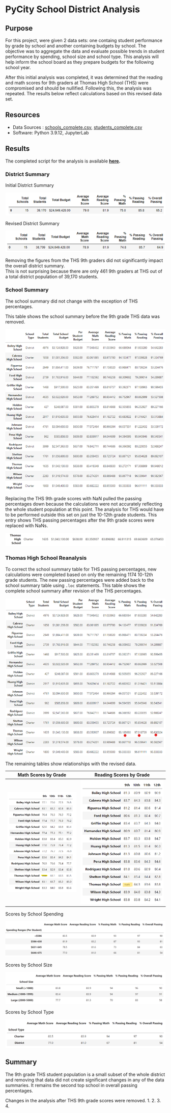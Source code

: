 # PyCity School District Analysis

## Purpose

For this project, were given 2 data sets: one containg student performance by grade by school and another containing budgets by school.  The objective was to aggregate the data and evaluate possible trends in student performance by spending, school size and school type. This analysis will help inform the school board as they prepare budgets for the following school year. 

After this initial analysis was completed, it was determined that the reading and math scores for 9th graders at Thomas High School (THS) were compromised and should be nullified.  Following this, the analysis was repeated.  The results below reflect calculations based on this revised data set.

## Resources

- Data Sources : [schools_complete.csv](https://github.com/lnshewmo/School_District_Analysis/blob/main/Resources/schools_complete.csv), [students_complete.csv](https://github.com/lnshewmo/School_District_Analysis/blob/main/Resources/students_complete.csv)
- Software: Python 3.9.12, JupyterLab

## Results

The completed script for the analysis is available **[here](https://github.com/lnshewmo/School_District_Analysis/blob/main/PyCitySchools_Challenge.ipynb).**

### District Summary

Initial District Summary

![district_summary](/Resources/district_summary.png)

Revised District Summary

![revised_summary](/Resources/district_summary_reanalysis.png)

Removing the figures from the THS 9th graders did not significantly impact the overall district summary.  
This is not surprising because there are only 461 9th graders at THS out of a total district population of 39,170 students.

### School Summary

The school summary did not change with the exception of THS percentages.

This table shows the school summary before the 9th grade THS data was removed.

![school_summary](Resources/school_summary.png)

Replacing the THS 9th grade scores with NaN pulled the passing percentages down because the calculations were not accurately reflecting the whole student population at this point.  The analysis for THS would have to be performed outside this set on just the 10-12th grade students.  This entry shows THS passing percentages after the 9th grade scores were replaced with NaNs. 

![THS_summary](Resources/school_summary_reanalysis.png)

### Thomas High School Reanalysis

To correct the school summary table for THS passing percentages, new calculations were completed based on only the remaining 1174 10-12th grade students.  The new passing percentages were added back to the school summary table using `.loc` statements.  This table shows the complete school summary after revision of the THS percentages.

![revised_school_summary](Resources/revised_school_summary.png)

The remaining tables show relationships with the revised data.


Math Scores by Grade            |  Reading Scores by Grade
:-------------------------:|:-------------------------:
![math_scores](Resources/math_scores_by_grade.png)  |  ![reading_scores](Resources/reading_scores_by_grade.png)











Scores by School Spending

![by_spending](Resources/by_spending.png)

Scores by School Size

![by_size](Resources/by_school_size.png)

Scores by School Type

![by_type](Resources/by_school_type.png)

## Summary

The 9th grade THS student population is a small subset of the whole district and removing that data did not create significant changes in any of the data summaries.  It remains the second top school in overall passing percentages.  

Changes in the analysis after THS 9th grade scores were removed.
1.
2.
3.
4.
